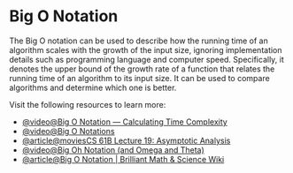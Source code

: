 # Big O Notation

The Big O notation can be used to describe how the running time of an algorithm scales with the growth of the input size, ignoring implementation details such as programming language and computer speed. Specifically, it denotes the upper bound of the growth rate of a function that relates the running time of an algorithm to its input size. It can be used to compare algorithms and determine which one is better.

Visit the following resources to learn more:

- [@video@Big O Notation — Calculating Time Complexity](https://www.youtube.com/watch?v=Z0bH0cMY0E8)
- [@video@Big O Notations](https://www.youtube.com/watch?v=V6mKVRU1evU)
- [@article@moviesCS 61B Lecture 19: Asymptotic Analysis](https://archive.org/details/ucberkeley_webcast_VIS4YDpuP98)
- [@video@Big Oh Notation (and Omega and Theta)](https://www.youtube.com/watch?v=ei-A_wy5Yxw&list=PL1BaGV1cIH4UhkL8a9bJGG356covJ76qN&index=3)
- [@article@Big O Notation | Brilliant Math & Science Wiki](https://brilliant.org/wiki/big-o-notation/)

